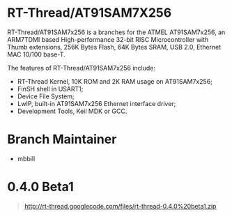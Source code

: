 # RT-Thread/AT91SAM7X256 #

RT-Thread/AT91SAM7x256 is a branches for the ATMEL AT91SAM7x256, an ARM7TDMI based High-performance 32-bit RISC Microcontroller with Thumb extensions, 256K Bytes Flash, 64K Bytes SRAM, USB 2.0, Ethernet MAC 10/100 base-T.

The features of RT-Thread/AT91SAM7x256 include:
  * RT-Thread Kernel, 10K ROM and 2K RAM usage on AT91SAM7x256;
  * FinSH shell in USART1;
  * Device File System;
  * LwIP, built-in AT91SAM7x256 Ethernet interface driver;
  * Development Tools, Keil MDK or GCC.

# Branch Maintainer #
  * mbbill

# 0.4.0 Beta1 #
> http://rt-thread.googlecode.com/files/rt-thread-0.4.0%20beta1.zip